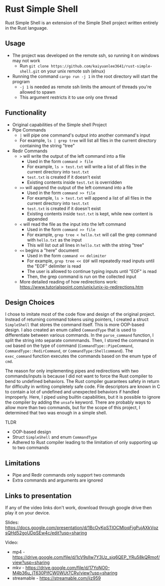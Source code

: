 # Rust Simple Shell
  
Rust Simple Shell is an extension of the Simple Shell project written entirely in the Rust language.

## Usage
* The project was developed on the remote ssh, so running it on windows may not work
  * Run `git clone https://github.com/kaiyuanlee3641/rust-simple-shell.git` on your unix remote ssh (elnux)
* Running the command `cargo run -j 1` in the root directory will start the program
  * `-j 1` is needed as remote ssh limits the amount of threads you're allowed to spawn
  * This argument restricts it to use only one thread

## Functionality
* Original capabilities of the Simple shell Project
* Pipe Commands
  * `|` will pipe one command's output into another command's input
  * For example, `ls | grep tree` will list all files in the current directory containing the string "tree"
* Redir Commands
  * `>` will write the output of the left command into a file
    * Used in the form `command > file`
    * For example, `ls > test.txt` will write a list of all files in the current directory into `test.txt`
    * `test.txt` is created if it doesn't exist
    * Existing contents inside `test.txt` is overridden
  * `>>` will append the output of the left command into a file
    * Used in the form `command >> file`
    * For example, `ls > test.txt` will append a list of all files in the current directory into `test.txt`
    * `test.txt` is created if it doesn't exist
    * Existing contents inside `test.txt` is kept, while new content is appended
  * `<` will read the file as the input into the left command
    * Used in the form `command >> file`
    * For example, `grep tree < hello.txt` will call the grep command with `hello.txt` as the input
    * This will list out all lines in `hello.txt` with the string "tree"
  * `<<` begins a "here" document
    * Used in the form `command << delimiter`
    * For example, `grep tree << EOF` will repeatedly read inputs until the "EOF" delimiter is read
    * The user is allowed to continue typing inputs until "EOF" is read
    * Then, the grep command is run on the collected input
  * More detailed reading of how redirections work: https://www.tutorialspoint.com/unix/unix-io-redirections.htm

## Design Choices
I chose to imitate most of the code flow and design of the original project. Instead of returning command tokens using pointers, I created a struct `SimpleShell` that stores the command itself. This is more OOP-based design. I also created an enum called `CommandType` that is used to differentiate between various commands. In the `parse_command` function, I split the string into separate commmands. Then, I stored the command in `cmd` based on the type of command (`CommandType::PipeCommand`, `CommandType::RedirCommand`, or `CommandType:Shellcommand`). The `exec_command` function executes the commands based on the enum type of `cmd`. 

The reason for only implementing pipes and redirections with two commands/inputs is because I did not want to force the Rust compiler to bend to undefined behaviors. The Rust compiler guarantees safety in return for difficulty in writing completely safe code. File descriptors are known in C to contain a lot of undefined and unexpected behaviors if handled improperly. Here, I piped using builtin capabilities, but it is possible to ignore the compiler by adding the `unsafe` keyword. There are probably ways to allow more than two commands, but for the scope of this project, I determined that two was enough in a simple shell. 

TLDR
* OOP-based design
* Struct `SimpleShell` and enum `CommandType`
* Adhered to Rust compiler leading to the limitation of only supporting up to two commands

## Limitations
* Pipe and Redir commands only support two commands
* Extra commands and arguments are ignored

## Links to presentation
If any of the video links don't work, download through google drive then play it on your device.

Slides: https://docs.google.com/presentation/d/1BcOyKpSTIOCMIoqFjgPujAXkVpzsQHd52goUDpSEw4c/edit?usp=sharing

Video: 
* mp4 - https://drive.google.com/file/d/1cV9sllw7Y3Uz_sjq6QEP_YRu58kQRmof/view?usp=sharing
* mkv - https://drive.google.com/file/d/17YoNO0-M4b36u_jT630PIfCW0WUt7CRy/view?usp=sharing
* streamable - https://streamable.com/iiz959

